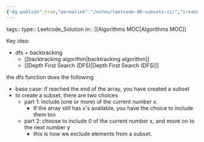 ```yaml
---
{"dg-publish":true,"permalink":"/notes/leetcode-90-subsets-ii/","created":"2024-10-12T22:35:26.317-04:00","updated":"2024-10-12T22:36:04.909-04:00"}
---
```



tags:: 
type:: Leetcode_Solution
in:: [[Algorithms MOC\|Algorithms MOC]]


Key idea:
- dfs + backtracking
	- [[backtracking algorithm\|backtracking algorithm]]
	- [[Depth First Search (DFS)\|Depth First Search (DFS)]]

the dfs function does the following
- base case: if reached the end of the array, you have created a subset
- to create a subset, there are two choices
	- part 1: include (one or more) of the current number x. 
		- If the array still has x's available, you have the choice to include them too
	- part 2: choose to include 0 of the current number x, and move on to the next number y
		- this is how we exclude elements from a subset.
